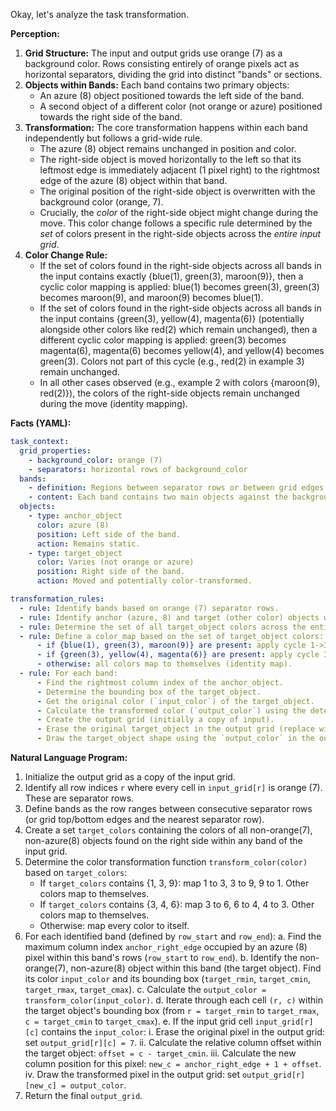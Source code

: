 Okay, let's analyze the task transformation.

**Perception:**

1.  **Grid Structure:** The input and output grids use orange (7) as a background color. Rows consisting entirely of orange pixels act as horizontal separators, dividing the grid into distinct "bands" or sections.
2.  **Objects within Bands:** Each band contains two primary objects:
    *   An azure (8) object positioned towards the left side of the band.
    *   A second object of a different color (not orange or azure) positioned towards the right side of the band.
3.  **Transformation:** The core transformation happens within each band independently but follows a grid-wide rule.
    *   The azure (8) object remains unchanged in position and color.
    *   The right-side object is moved horizontally to the left so that its leftmost edge is immediately adjacent (1 pixel right) to the rightmost edge of the azure (8) object within that band.
    *   The original position of the right-side object is overwritten with the background color (orange, 7).
    *   Crucially, the *color* of the right-side object might change during the move. This color change follows a specific rule determined by the *set* of colors present in the right-side objects across the *entire input grid*.
4.  **Color Change Rule:**
    *   If the set of colors found in the right-side objects across all bands in the input contains exactly {blue(1), green(3), maroon(9)}, then a cyclic color mapping is applied: blue(1) becomes green(3), green(3) becomes maroon(9), and maroon(9) becomes blue(1).
    *   If the set of colors found in the right-side objects across all bands in the input contains {green(3), yellow(4), magenta(6)} (potentially alongside other colors like red(2) which remain unchanged), then a different cyclic color mapping is applied: green(3) becomes magenta(6), magenta(6) becomes yellow(4), and yellow(4) becomes green(3). Colors not part of this cycle (e.g., red(2) in example 3) remain unchanged.
    *   In all other cases observed (e.g., example 2 with colors {maroon(9), red(2)}), the colors of the right-side objects remain unchanged during the move (identity mapping).

**Facts (YAML):**


```yaml
task_context:
  grid_properties:
    - background_color: orange (7)
    - separators: horizontal rows of background_color
  bands:
    - definition: Regions between separator rows or between grid edges and separators.
    - content: Each band contains two main objects against the background.
  objects:
    - type: anchor_object
      color: azure (8)
      position: Left side of the band.
      action: Remains static.
    - type: target_object
      color: Varies (not orange or azure)
      position: Right side of the band.
      action: Moved and potentially color-transformed.

transformation_rules:
  - rule: Identify bands based on orange (7) separator rows.
  - rule: Identify anchor (azure, 8) and target (other color) objects within each band.
  - rule: Determine the set of all target_object colors across the entire input grid.
  - rule: Define a color_map based on the set of target_object colors:
      - if {blue(1), green(3), maroon(9)} are present: apply cycle 1->3, 3->9, 9->1. Other colors map to themselves.
      - if {green(3), yellow(4), magenta(6)} are present: apply cycle 3->6, 6->4, 4->3. Other colors map to themselves.
      - otherwise: all colors map to themselves (identity map).
  - rule: For each band:
      - Find the rightmost column index of the anchor_object.
      - Determine the bounding box of the target_object.
      - Get the original color (`input_color`) of the target_object.
      - Calculate the transformed color (`output_color`) using the determined color_map.
      - Create the output grid (initially a copy of input).
      - Erase the original target_object in the output grid (replace with orange, 7).
      - Draw the target_object shape using the `output_color` in the output grid, positioning it immediately to the right of the anchor_object's rightmost extent within the band's rows, maintaining its internal structure relative to its bounding box.
```


**Natural Language Program:**

1.  Initialize the output grid as a copy of the input grid.
2.  Identify all row indices `r` where every cell in `input_grid[r]` is orange (7). These are separator rows.
3.  Define bands as the row ranges between consecutive separator rows (or grid top/bottom edges and the nearest separator row).
4.  Create a set `target_colors` containing the colors of all non-orange(7), non-azure(8) objects found on the right side within any band of the input grid.
5.  Determine the color transformation function `transform_color(color)` based on `target_colors`:
    *   If `target_colors` contains {1, 3, 9}: map 1 to 3, 3 to 9, 9 to 1. Other colors map to themselves.
    *   If `target_colors` contains {3, 4, 6}: map 3 to 6, 6 to 4, 4 to 3. Other colors map to themselves.
    *   Otherwise: map every color to itself.
6.  For each identified band (defined by `row_start` and `row_end`):
    a.  Find the maximum column index `anchor_right_edge` occupied by an azure (8) pixel within this band's rows (`row_start` to `row_end`).
    b.  Identify the non-orange(7), non-azure(8) object within this band (the target object). Find its color `input_color` and its bounding box (`target_rmin`, `target_cmin`, `target_rmax`, `target_cmax`).
    c.  Calculate the `output_color = transform_color(input_color)`.
    d.  Iterate through each cell `(r, c)` within the target object's bounding box (from `r = target_rmin` to `target_rmax`, `c = target_cmin` to `target_cmax`).
    e.  If the input grid cell `input_grid[r][c]` contains the `input_color`:
        i.   Erase the original pixel in the output grid: set `output_grid[r][c] = 7`.
        ii.  Calculate the relative column offset within the target object: `offset = c - target_cmin`.
        iii. Calculate the new column position for this pixel: `new_c = anchor_right_edge + 1 + offset`.
        iv.  Draw the transformed pixel in the output grid: set `output_grid[r][new_c] = output_color`.
7.  Return the final `output_grid`.